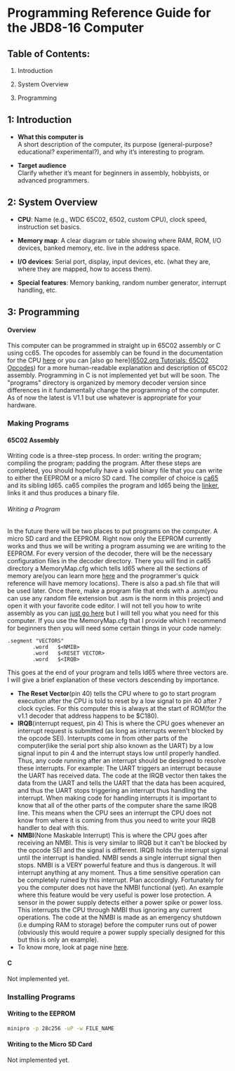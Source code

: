 # Programming Reference Guide for the JBD8-16 Computer

## Table of Contents:

1. Introduction

2. System Overview

3. Programming

## 1: Introduction

- **What this computer is**  
  A short description of the computer, its purpose (general-purpose? educational? experimental?), and why it’s interesting to program.

- **Target audience**  
  Clarify whether it’s meant for beginners in assembly, hobbyists, or advanced programmers.

## 2: System Overview

- **CPU**: Name (e.g., WDC 65C02, 6502, custom CPU), clock speed, instruction set basics.

- **Memory map**: A clear diagram or table showing where RAM, ROM, I/O devices, banked memory, etc. live in the address space.

- **I/O devices**: Serial port, display, input devices, etc. (what they are, where they are mapped, how to access them).

- **Special features**: Memory banking, random number generator, interrupt handling, etc.

## 3: Programming

#### Overview

This computer can be programmed in straight up in 65C02 assembly or C using cc65. The opcodes for assembly can be found in the documentation for the CPU [here](https://www.westerndesigncenter.com/wdc/documentation/w65c02s.pdf) or you can [also go here]([6502.org Tutorials: 65C02 Opcodes](http://www.6502.org/tutorials/65c02opcodes.html)) for a more human-readable explanation and description of 65C02 assembly. Programming in C is not implemented yet but will be soon. The "programs" directory is organized by memory decoder version since differences in it fundamentally change the programming of the computer. As of now the latest is V1.1 but use whatever is appropriate for your hardware.

### Making Programs

#### 65C02 Assembly

Writing code is a three-step process. In order: writing the program; compiling the program; padding the program. After these steps are completed, you should hopefully have a valid binary file that you can write to either the EEPROM or a micro SD card. 
The compiler of choice is [ca65](https://cc65.github.io/doc/ca65.html) and its sibling ld65. ca65 compiles the program and ld65 being the [linker](https://en.wikipedia.org/wiki/Linker_(computing)), links it and thus produces a binary file. 

###### Writing a Program
In the future there will be two places to put programs on the computer. A micro SD card and the EEPROM. Right now only the EEPROM currently works and thus we will be writing a program assuming we are writing to the EEPROM.
For every version of the decoder, there will be the necessary configuration files in the decoder directory. There you will find in ca65 directory a MemoryMap.cfg which tells ld65 where all the sections of memory are(you can learn more [here](https://www.cc65.org/doc/ld65-5.html) and the programmer's quick reference will have memory locations). There is also a pad.sh file that will be used later.
Once there, make a program file that ends with a .asm(you can use any random file extension but .asm is the norm in this project) and open it with your favorite code editor.
I will not tell you how to write assembly as you can [just go here](http://www.6502.org/tutorials/65c02opcodes.html) but I will tell you what you need for this computer.
If you use the MemoryMap.cfg that I provide which I recommend for beginners then you will need some certain things in your code namely:
~~~(65C02 asm)
.segment "VECTORS"
		.word	$<NMIB>
		.word	$<RESET VECTOR>
		.word	$<IRQB>
~~~
This goes at the end of your program and tells ld65 where three vectors are. I will give a brief explanation of these vectors descending by importance.
* **The Reset Vector**(pin 40) tells the CPU where to go to start program execution after the CPU is told to reset by a low signal to pin 40 after 7 clock cycles. For this computer this is always at the start of ROM(for the v1.1 decoder that address happens to be $C180).
* **IRQB**(interrupt request, pin 4) This is where the CPU goes whenever an interrupt request is submitted (as long as interrupts weren't blocked by the opcode SEI). Interrupts come in from other parts of the computer(like the serial port ship also known as the UART) by a low signal input to pin 4 and the interrupt stays low until properly handled. Thus, any code running after an interrupt should be designed to resolve these interrupts. For example: The UART triggers an interrupt because the UART has received data. The code at the IRQB vector then takes the data from the UART and tells the UART that the data has been acquired, and thus the UART stops triggering an interrupt thus handling the interrupt. When making code for handling interrupts it is important to know that all of the other parts of the computer share the same IRQB line. This means when the CPU sees an interrupt the CPU does not know from where it is coming from thus you need to write your IRQB handler to deal with this.
* **NMBI**(None Maskable Interrupt) This is where the CPU goes after receiving an NMBI. This is very similar to IRQB but it can't be blocked by the opcode SEI and the signal is different. IRQB holds the interrupt signal until the interrupt is handled. NMBI sends a single interrupt signal then stops. NMBI is a VERY powerful feature and thus is dangerous. It will interrupt anything at any moment. Thus a time sensitive operation can be completely ruined by this interrupt. Plan accordingly. Fortunately for you the computer does not have the NMBI functional (yet). An example where this feature would be very useful is power lose protection. A sensor in the power supply detects either a power spike or power loss. This interrupts the CPU through NMBI thus ignoring any current operations. The code at the NMBI is made as an emergency shutdown (i.e dumping RAM to storage) before the computer runs out of power (obviously this would require a power supply specially designed for this but this is only an example).
* To know more, look at page nine [here](https://www.westerndesigncenter.com/wdc/documentation/w65c02s.pdf).
  
#### C

Not implemented yet.

### Installing Programs

#### Writing to the EEPROM

~~~bash
minipro -p 28c256 -uP -w FILE_NAME
~~~

#### Writing to the Micro SD Card

Not implemented yet.

